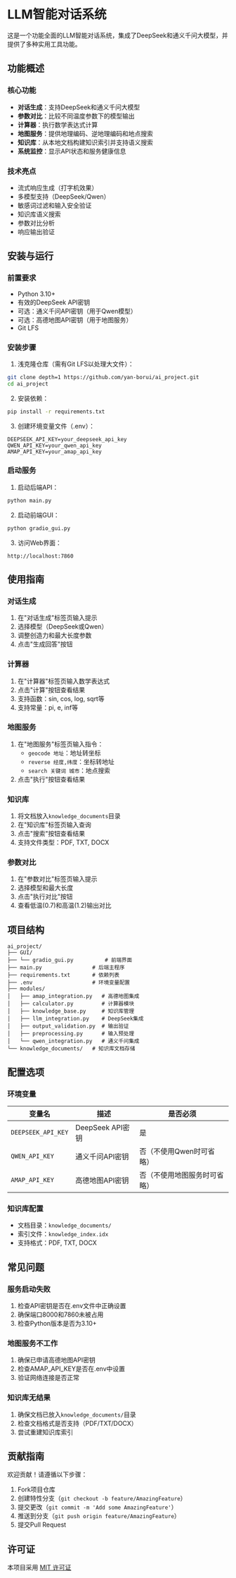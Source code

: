 # LLM智能对话系统

这是一个功能全面的LLM智能对话系统，集成了DeepSeek和通义千问大模型，并提供了多种实用工具功能。

## 功能概述

### 核心功能
- **对话生成**：支持DeepSeek和通义千问大模型
- **参数对比**：比较不同温度参数下的模型输出
- **计算器**：执行数学表达式计算
- **地图服务**：提供地理编码、逆地理编码和地点搜索
- **知识库**：从本地文档构建知识索引并支持语义搜索
- **系统监控**：显示API状态和服务健康信息

### 技术亮点
- 流式响应生成（打字机效果）
- 多模型支持（DeepSeek/Qwen）
- 敏感词过滤和输入安全验证
- 知识库语义搜索
- 参数对比分析
- 响应输出验证

## 安装与运行

### 前置要求
- Python 3.10+
- 有效的DeepSeek API密钥
- 可选：通义千问API密钥（用于Qwen模型）
- 可选：高德地图API密钥（用于地图服务）
- Git LFS

### 安装步骤
1. 浅克隆仓库（需有Git LFS以处理大文件）：
```bash
git clone depth=1 https://github.com/yan-borui/ai_project.git
cd ai_project
```

2. 安装依赖：
```bash
pip install -r requirements.txt
```

3. 创建环境变量文件（.env）：
```env
DEEPSEEK_API_KEY=your_deepseek_api_key
QWEN_API_KEY=your_qwen_api_key
AMAP_API_KEY=your_amap_api_key
```

### 启动服务
1. 启动后端API：
```bash
python main.py
```

2. 启动前端GUI：
```bash
python gradio_gui.py
```

3. 访问Web界面：
```
http://localhost:7860
```

## 使用指南

### 对话生成
1. 在"对话生成"标签页输入提示
2. 选择模型（DeepSeek或Qwen）
3. 调整创造力和最大长度参数
4. 点击"生成回答"按钮

### 计算器
1. 在"计算器"标签页输入数学表达式
2. 点击"计算"按钮查看结果
3. 支持函数：sin, cos, log, sqrt等
4. 支持常量：pi, e, inf等

### 地图服务
1. 在"地图服务"标签页输入指令：
   - `geocode 地址`：地址转坐标
   - `reverse 经度,纬度`：坐标转地址
   - `search 关键词 城市`：地点搜索
2. 点击"执行"按钮查看结果

### 知识库
1. 将文档放入`knowledge_documents`目录
2. 在"知识库"标签页输入查询
3. 点击"搜索"按钮查看结果
4. 支持文件类型：PDF, TXT, DOCX

### 参数对比
1. 在"参数对比"标签页输入提示
2. 选择模型和最大长度
3. 点击"执行对比"按钮
4. 查看低温(0.7)和高温(1.2)输出对比

## 项目结构

```
ai_project/
├── GUI/
├── └── gradio_gui.py          # 前端界面
├── main.py                # 后端主程序
├── requirements.txt       # 依赖列表
├── .env                   # 环境变量配置
├── modules/
│   ├── amap_integration.py   # 高德地图集成
│   ├── calculator.py         # 计算器模块
│   ├── knowledge_base.py     # 知识库管理
│   ├── llm_integration.py    # DeepSeek集成
│   ├── output_validation.py  # 输出验证
│   ├── preprocessing.py      # 输入预处理
│   └── qwen_integration.py   # 通义千问集成
└── knowledge_documents/   # 知识库文档存储
```

## 配置选项

### 环境变量
| 变量名 | 描述 | 是否必须 |
|--------|------|----------|
| `DEEPSEEK_API_KEY` | DeepSeek API密钥 | 是 |
| `QWEN_API_KEY` | 通义千问API密钥 | 否（不使用Qwen时可省略） |
| `AMAP_API_KEY` | 高德地图API密钥 | 否（不使用地图服务时可省略） |

### 知识库配置
- 文档目录：`knowledge_documents/`
- 索引文件：`knowledge_index.idx`
- 支持格式：PDF, TXT, DOCX

## 常见问题

### 服务启动失败
1. 检查API密钥是否在.env文件中正确设置
2. 确保端口8000和7860未被占用
3. 检查Python版本是否为3.10+

### 地图服务不工作
1. 确保已申请高德地图API密钥
2. 检查AMAP_API_KEY是否在.env中设置
3. 验证网络连接是否正常

### 知识库无结果
1. 确保文档已放入`knowledge_documents/`目录
2. 检查文档格式是否支持（PDF/TXT/DOCX）
3. 尝试重建知识库索引

## 贡献指南

欢迎贡献！请遵循以下步骤：
1. Fork项目仓库
2. 创建特性分支（`git checkout -b feature/AmazingFeature`）
3. 提交更改（`git commit -m 'Add some AmazingFeature'`）
4. 推送到分支（`git push origin feature/AmazingFeature`）
5. 提交Pull Request

## 许可证

本项目采用 [MIT 许可证](LICENSE)
